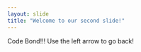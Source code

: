 ```yaml
---
layout: slide
title: "Welcome to our second slide!"
---
```

Code Bond!!!
Use the left arrow to go back!
